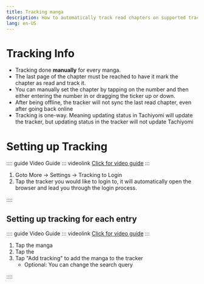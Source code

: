 ```yaml
---
title: Tracking manga
description: How to automatically track read chapters on supported trackers 
lang: en-US
---
```

# Tracking Info

- Tracking done **manually** for every manga.
- The last page of the chapter must be reached to have it mark the chapter as read and track it.
- You can manually set the chapter by tapping on the number and then either entering the number in or dragging the ticker up or down.
- After being offline, the tracker will not sync the last read chapter, even after going back online
- Tracking is one-way. Meaning updating status in Tachiyomi will update the tracker, but updating status in the tracker will not update Tachiyomi

# Setting up Tracking <MaterialIcon icon="sync" />

:::: guide Video Guide
::: videolink
[<MaterialIcon icon="videocam"/> Click for video guide](/assets/guides_login-to-tracker.mp4)
:::

1. Goto More → Settings → Tracking to Login
2. Tap the tracker you would like to login to, it will automatically open the browser and lead you through the login process.

::::
## Setting up tracking for each entry


:::: guide Video Guide
::: videolink
[<MaterialIcon icon="videocam"/> Click for video guide](/assets/guides_add-to-tracker.mp4)
:::

1. Tap the manga
2. Tap the <MaterialIcon icon="sync" />
3. Tap "Add tracking" to add the manga to the tracker
    <ul>
        <li>Optional: You can change the search query</li>
    </ul>

::::
